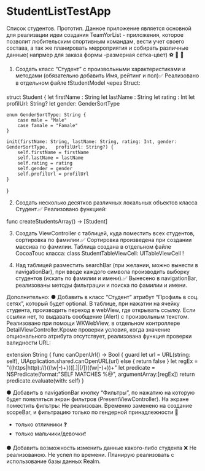 # StudentListTestApp
Список студентов. Прототип. Данное приложение является основной для реализации идеи создания TeamYorList -  приложения, которое позволит любительским спортивным командам,
вести учет своего состава, а так же планировать мерроприятия и собирать различные данные( напрмер для заказа формы -размерная сетка-цвет) ⚽️ 🏀 🏈
1) Создать класс “Студент” с произвольными характеристиками и методами (обязательно добавить Имя, рейтинг и пол)✅
Реализовано в отдельном файле  ❗️StudentModel через Struct:

struct Student {
    let firstName : String
    let lastName : String
    let rating : Int
    let profilUrl: String?
    let gender: GenderSortType
    
    enum GenderSortType: String {
        case male = "Male"
        case famale = "Famale"
    }
    
    init(firstName: String, lastName: String, rating: Int, gender: GenderSortType,   profilUrl: String?) {
        self.firstName = firstName
        self.lastName = lastName
        self.rating = rating
        self.gender = gender
        self.profilUrl = profilUrl
    }
}


2) Создать несколько десятков различных локальных объектов класса Студент.✅
Реализовано функцией:

func createStudentsArray() -> [Student]

3) Создать ViewController с таблицей, куда поместить всех студентов, сортировка по фамилии.✅
Сортировка произведена при создании массива по фамилии. Таблица создана в отдельном файле CocoaTouc класса: class StudentTableViewCell: UITableViewCell !

4) Над таблицей разместить searchBar (при желании, можно вынести в navigationBar), при вводе каждого символа производить выборку студентов (искать по фамилии и имени).✅
Вынесено в navigationBar, реализованы методы фильтрации и поиска по фамилии и имени.

Дополнительно:
●	Добавить в класс “Студент” атрибут “Профиль в соц. сетях”, который будет optional. В таблице, при нажатии на ячейку студента, производить переход в webView, где открывать ссылку. Если ссылки нет, то выдавать сообщение (Alert) с произвольным текстом.
Реализовано при помощи WKWebView, в отдельном контроллере DetailViewController.Кроме проверки условия, когда значение опционального атрибута  отсутствует, реализована функция проверки валидности URL:

extension String {
    func canOpenUrl() -> Bool {
        guard let url = URL(string: self), UIApplication.shared.canOpenURL(url) else { return false }
        let regEx = "((https|http)://)((\\w|-)+)(([.]|[/])((\\w|-)+))+"
        let predicate = NSPredicate(format:"SELF MATCHES %@", argumentArray:[regEx])
        return predicate.evaluate(with: self)
    }
    
●	Добавить в navigationBar кнопку “Фильтры”, по нажатию на которую будет появляться экран фильтров (PresentViewController). На экране поместить фильтры:
Не реализован. Временно заменено на создание scopeBar, и фильтрацию только по гендерной принадлежности 🚻
- только отличники ❓
- только мальчики/девочки❗️

●	Добавить возможность изменить данные какого-либо студента ❌
Не реализованою. Не успел по времени. Планирую реализовать с использование базы данных Realm.
